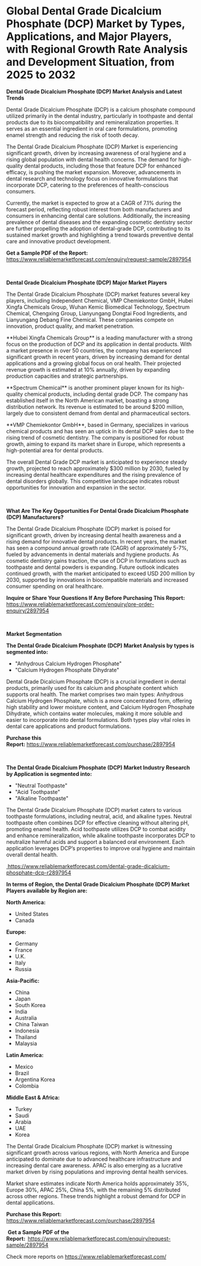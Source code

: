 <p><h1>Global Dental Grade Dicalcium Phosphate (DCP) Market by Types, Applications, and Major Players, with Regional Growth Rate Analysis and Development Situation, from 2025 to 2032</h1></p><p><strong>Dental Grade Dicalcium Phosphate (DCP) Market Analysis and Latest Trends</strong></p>
<p><p>Dental Grade Dicalcium Phosphate (DCP) is a calcium phosphate compound utilized primarily in the dental industry, particularly in toothpaste and dental products due to its biocompatibility and remineralization properties. It serves as an essential ingredient in oral care formulations, promoting enamel strength and reducing the risk of tooth decay.</p><p>The Dental Grade Dicalcium Phosphate (DCP) Market is experiencing significant growth, driven by increasing awareness of oral hygiene and a rising global population with dental health concerns. The demand for high-quality dental products, including those that feature DCP for enhanced efficacy, is pushing the market expansion. Moreover, advancements in dental research and technology focus on innovative formulations that incorporate DCP, catering to the preferences of health-conscious consumers.</p><p>Currently, the market is expected to grow at a CAGR of 7.1% during the forecast period, reflecting robust interest from both manufacturers and consumers in enhancing dental care solutions. Additionally, the increasing prevalence of dental diseases and the expanding cosmetic dentistry sector are further propelling the adoption of dental-grade DCP, contributing to its sustained market growth and highlighting a trend towards preventive dental care and innovative product development.</p></p>
<p><strong>Get a Sample PDF of the Report:&nbsp;</strong> <a href="https://www.reliablemarketforecast.com/enquiry/request-sample/2897954?utm_campaign=2478&utm_medium=2&utm_source=Github&utm_content=ia&utm_term=15032025&utm_id=dental-grade-dicalcium-phosphate-dcp">https://www.reliablemarketforecast.com/enquiry/request-sample/2897954</a></p>
<p>&nbsp;</p>
<p><strong>Dental Grade Dicalcium Phosphate (DCP) Major Market Players</strong></p>
<p><p>The Dental Grade Dicalcium Phosphate (DCP) market features several key players, including Independent Chemical, VMP Chemiekontor GmbH, Hubei Xingfa Chemicals Group, Wuhan Kemic Biomedical Technology, Spectrum Chemical, Chengxing Group, Lianyungang Dongtai Food Ingredients, and Lianyungang Debang Fine Chemical. These companies compete on innovation, product quality, and market penetration.</p><p>**Hubei Xingfa Chemicals Group** is a leading manufacturer with a strong focus on the production of DCP and its application in dental products. With a market presence in over 50 countries, the company has experienced significant growth in recent years, driven by increasing demand for dental applications and a growing global focus on oral health. Their projected revenue growth is estimated at 10% annually, driven by expanding production capacities and strategic partnerships.</p><p>**Spectrum Chemical** is another prominent player known for its high-quality chemical products, including dental grade DCP. The company has established itself in the North American market, boasting a strong distribution network. Its revenue is estimated to be around $200 million, largely due to consistent demand from dental and pharmaceutical sectors.</p><p>**VMP Chemiekontor GmbH**, based in Germany, specializes in various chemical products and has seen an uptick in its dental DCP sales due to the rising trend of cosmetic dentistry. The company is positioned for robust growth, aiming to expand its market share in Europe, which represents a high-potential area for dental products.</p><p>The overall Dental Grade DCP market is anticipated to experience steady growth, projected to reach approximately $300 million by 2030, fueled by increasing dental healthcare expenditures and the rising prevalence of dental disorders globally. This competitive landscape indicates robust opportunities for innovation and expansion in the sector.</p></p>
<p>&nbsp;</p>
<p><strong>What Are The Key Opportunities For Dental Grade Dicalcium Phosphate (DCP) Manufacturers?</strong></p>
<p><p>The Dental Grade Dicalcium Phosphate (DCP) market is poised for significant growth, driven by increasing dental health awareness and a rising demand for innovative dental products. In recent years, the market has seen a compound annual growth rate (CAGR) of approximately 5-7%, fueled by advancements in dental materials and hygiene products. As cosmetic dentistry gains traction, the use of DCP in formulations such as toothpaste and dental powders is expanding. Future outlook indicates continued growth, with the market anticipated to exceed USD 200 million by 2030, supported by innovations in biocompatible materials and increased consumer spending on oral healthcare.</p></p>
<p><strong>Inquire or Share Your Questions If Any Before Purchasing This Report:</strong> <a href="https://www.reliablemarketforecast.com/enquiry/pre-order-enquiry/2897954?utm_campaign=2478&utm_medium=2&utm_source=Github&utm_content=ia&utm_term=15032025&utm_id=dental-grade-dicalcium-phosphate-dcp">https://www.reliablemarketforecast.com/enquiry/pre-order-enquiry/2897954</a></p>
<p>&nbsp;</p>
<p><strong>Market Segmentation</strong></p>
<p><strong>The Dental Grade Dicalcium Phosphate (DCP) Market Analysis by types is segmented into:</strong></p>
<p><ul><li>"Anhydrous Calcium Hydrogen Phosphate"</li><li>"Calcium Hydrogen Phosphate Dihydrate"</li></ul></p>
<p><p>Dental Grade Dicalcium Phosphate (DCP) is a crucial ingredient in dental products, primarily used for its calcium and phosphate content which supports oral health. The market comprises two main types: Anhydrous Calcium Hydrogen Phosphate, which is a more concentrated form, offering high stability and lower moisture content, and Calcium Hydrogen Phosphate Dihydrate, which contains water molecules, making it more soluble and easier to incorporate into dental formulations. Both types play vital roles in dental care applications and product formulations.</p></p>
<p><strong>Purchase this Report:&nbsp;</strong><a href="https://www.reliablemarketforecast.com/purchase/2897954?utm_campaign=2478&utm_medium=2&utm_source=Github&utm_content=ia&utm_term=15032025&utm_id=dental-grade-dicalcium-phosphate-dcp">https://www.reliablemarketforecast.com/purchase/2897954</a></p>
<p>&nbsp;</p>
<p><strong>The Dental Grade Dicalcium Phosphate (DCP) Market Industry Research by Application is segmented into:</strong></p>
<p><ul><li>"Neutral Toothpaste"</li><li>"Acid Toothpaste"</li><li>"Alkaline Toothpaste"</li></ul></p>
<p><p>The Dental Grade Dicalcium Phosphate (DCP) market caters to various toothpaste formulations, including neutral, acid, and alkaline types. Neutral toothpaste often combines DCP for effective cleaning without altering pH, promoting enamel health. Acid toothpaste utilizes DCP to combat acidity and enhance remineralization, while alkaline toothpaste incorporates DCP to neutralize harmful acids and support a balanced oral environment. Each application leverages DCP’s properties to improve oral hygiene and maintain overall dental health.</p></p>
<p><a href="https://www.reliablemarketforecast.com/dental-grade-dicalcium-phosphate-dcp-r2897954?utm_campaign=2478&utm_medium=2&utm_source=Github&utm_content=ia&utm_term=15032025&utm_id=dental-grade-dicalcium-phosphate-dcp">&nbsp;https://www.reliablemarketforecast.com/dental-grade-dicalcium-phosphate-dcp-r2897954</a></p>
<p><strong>In terms of Region, the Dental Grade Dicalcium Phosphate (DCP) Market Players available by Region are:</strong></p>
<p>
    <p> <strong> North America: </strong>
        <ul>
            <li>United States</li>
            <li>Canada</li>
        </ul>
        </p> 
    <p> <strong> Europe: </strong>
        <ul>
            <li>Germany</li>
            <li>France</li>
            <li>U.K.</li>
            <li>Italy</li>
            <li>Russia</li>
        </ul>
        </p> 
    <p> <strong> Asia-Pacific: </strong>
        <ul>
            <li>China</li>
            <li>Japan</li>
            <li>South Korea</li>
            <li>India</li>
            <li>Australia</li>
            <li>China Taiwan</li>
            <li>Indonesia</li>
            <li>Thailand</li>
            <li>Malaysia</li>
        </ul>
        </p> 
    <p> <strong> Latin America: </strong>
        <ul>
            <li>Mexico</li>
            <li>Brazil</li>
            <li>Argentina Korea</li>
            <li>Colombia</li>
        </ul>
        </p> 
    <p> <strong> Middle East & Africa: </strong>
        <ul>
            <li>Turkey</li>
            <li>Saudi</li>
            <li>Arabia</li>
            <li>UAE</li>
            <li>Korea</li>
        </ul>
    </p>
    </p>
<p><p>The Dental Grade Dicalcium Phosphate (DCP) market is witnessing significant growth across various regions, with North America and Europe anticipated to dominate due to advanced healthcare infrastructure and increasing dental care awareness. APAC is also emerging as a lucrative market driven by rising populations and improving dental health services. </p><p>Market share estimates indicate North America holds approximately 35%, Europe 30%, APAC 25%, China 5%, with the remaining 5% distributed across other regions. These trends highlight a robust demand for DCP in dental applications.</p></p>
<p><strong>Purchase this Report: </strong><a href="https://www.reliablemarketforecast.com/purchase/2897954?utm_campaign=2478&utm_medium=2&utm_source=Github&utm_content=ia&utm_term=15032025&utm_id=dental-grade-dicalcium-phosphate-dcp">https://www.reliablemarketforecast.com/purchase/2897954</a></p>
<p>&nbsp;<strong>Get a Sample PDF of the Report:&nbsp;&nbsp;</strong><a href="https://www.reliablemarketforecast.com/enquiry/request-sample/2897954?utm_campaign=2478&utm_medium=2&utm_source=Github&utm_content=ia&utm_term=15032025&utm_id=dental-grade-dicalcium-phosphate-dcp">https://www.reliablemarketforecast.com/enquiry/request-sample/2897954</a></p>
<p><strong></strong></p>
<p>Check more reports on <a href="https://www.reliablemarketforecast.com/?utm_campaign=2478&utm_medium=2&utm_source=Github&utm_content=ia&utm_term=15032025&utm_id=dental-grade-dicalcium-phosphate-dcp">https://www.reliablemarketforecast.com/</a></p>